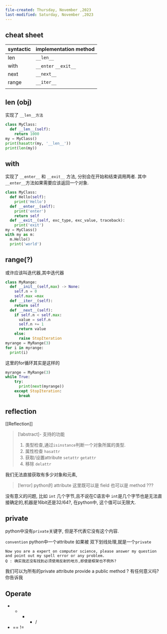 ```yaml
---
file-created: Thursday, November ,2023
last-modified: Saturday, November ,2023
---
```


## cheat sheet

| syntactic  |implementation method               |
| ----- | -------------------- |
| len   | `__len__`            |
| with  | `__enter` `__exit__` |
| next  | `__next__`           |
| range | `__iter__`           |
|       |                      |
## len (obj)

实现了 `__len__方法` 

```python
class MyClass:
  def __len__(self):
    return 1000
my = MyClass()
print(hasattr(my, '__len__'))
print(len(my))
```


## with 

实现了 `__enter__` 和 `__exit__` 方法, 分别会在开始和结束调用两者. 其中`__enter__`方法如果需要应该返回一个对象. 
```python
class MyClass:
  def Hello(self):
    print('Hello')
  def __enter__(self):
    print('enter')
    return self
  def __exit__(self, exc_type, exc_value, traceback):
    print('exit')
my = MyClass()
with my as m:
  m.Hello()
  print('world')
```


## range(?)

或许应该叫迭代器,其中迭代器
```python
class MyRange:
  def __init__(self,max) -> None:
    self.n = 0
    self.max =max
  def __iter__(self):
    return self
  def __next__(self):
    if self.n < self.max:
      value = self.n
      self.n += 1
      return value
    else:
      raise StopIteration
myrange = MyRange(3)
for i in myrange:
  print(i)
```

这里的for循环其实是这样的
```python
myrange = MyRange(3)
while True:
    try:
      print(next(myrange))
    except StopIteration:
      break
```


## reflection 

[[Reflection]]

> [!abstract]- 支持的功能
> 1. 类型检查,通过`isinstance`判断一个对象所属的类型. 
> 2. 属性检查 `hasattr`  
> 3. 获取/设置attribute `setattr` `getattr`
> 4. 移除 `delattr`

我们无法直接获取有多少对象和元素,


> [!error] python的 attribute 这里既可以是 field 也可以是 method ??? 

没有意义的问题, 比如 `int` 几个字节,且不说在C语言中 `int`是几个字节也是无法直接确定的,机器是16bit还是32/64?, 在python中, 这个值可以无限大. 


## private 

python中没有`private`关键字, 但是不代表它没有这个内容. 

`convention`   python中一个attribute 如果被 双下划线处理,就是一个`private`

```
Now you are a expert on computer science, please answer my question and point out my spell error or any problem.
Q : 确实我还没有找到必须使用反射的地方,即使是框架也不例外? 
```

我们可以为所有的private attribute provide a public method ? 有任何意义吗? 你告诉我

## Operate 

*  + - * / 
* ==  != 
